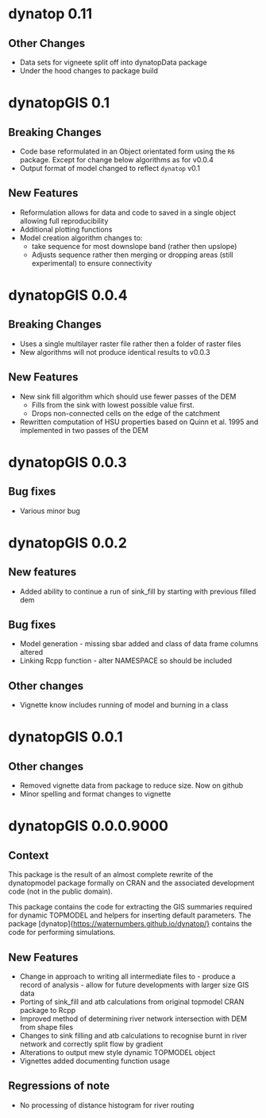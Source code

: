 # dynatop 0.11

## Other Changes

- Data sets for vigneete split off into dynatopData package
- Under the hood changes to package build 

# dynatopGIS 0.1

## Breaking Changes

- Code base reformulated in an Object orientated form using the `R6`
  package. Except for change below algorithms as for v0.0.4
- Output format of model changed to reflect `dynatop` v0.1

## New Features

- Reformulation allows for data and code to saved in a single object allowing full
  reproducibility
- Additional plotting functions
- Model creation algorithm changes to:
    - take sequence for most downslope band (rather then upslope)
	- Adjusts sequence rather then merging or dropping areas (still
  experimental) to ensure connectivity

# dynatopGIS 0.0.4

## Breaking Changes

- Uses a single multilayer raster file rather then a folder of raster files
- New algorithms will not produce identical results to v0.0.3	

## New Features

- New sink fill algorithm which should use fewer passes of the DEM
	- Fills from the sink with lowest possible value first.
	- Drops non-connected cells on the edge of the catchment
- Rewritten computation of HSU properties based on Quinn et al. 1995 and
  implemented in two passes of the DEM

# dynatopGIS 0.0.3

## Bug fixes

- Various minor bug

# dynatopGIS 0.0.2

## New features
- Added ability to continue a run of sink_fill by starting with previous
  filled dem 
  
## Bug fixes
- Model generation - missing sbar added and class of data frame columns altered
- Linking Rcpp function - alter NAMESPACE so should be included

## Other changes
- Vignette know includes running of model and burning in a class

# dynatopGIS 0.0.1

## Other changes
- Removed vignette data from package to reduce size. Now on github
- Minor spelling and format changes to vignette

# dynatopGIS 0.0.0.9000

## Context
This package is the result of an almost complete rewrite of the dynatopmodel package
formally on CRAN and the associated development code (not in the public
domain).

This package contains the code for extracting the GIS summaries required for
dynamic TOPMODEL and helpers for inserting default parameters. The package [dynatop]{https://waternumbers.github.io/dynatop/} contains the
code for performing simulations.

## New Features
- Change in approach to writing all intermediate files to
      - produce a record of analysis
	  - allow for future developments with larger size GIS data
- Porting of sink_fill and atb calculations from original topmodel CRAN package
  to Rcpp
- Improved method of determining river network intersection with DEM from shape files
- Changes to sink filling and atb calculations to recognise burnt in river network
  and correctly split flow by gradient
- Alterations to output mew style dynamic TOPMODEL object
- Vignettes added documenting function usage

## Regressions of note
- No processing of distance histogram for river routing

